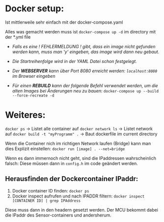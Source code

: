 # Docker setup:

Ist mittlerweile sehr einfach mit der docker-compose.yaml

Alles was gemacht werden muss ist `docker-compose up -d` im directory mit der *.yml file

- *Falls es eine ! FEHLERMELDUNG ! gibt, dass ein image nicht gefunden werden kann, muss man 'y' eingeben, das image wird dann neu gebaut.*

- *Die Startreihenfolge wird in der YAML Datei schon festgelegt.*

- *Der* ***WEBSERVER*** *kann über Port 8080 erreicht werden: `localhost:8080` im Browser eingeben*

- *Für einen ***REBUILD*** kann der folgende Befehl verwendet werden, um die alten Images bei Änderungen neu zu bauen:* `docker-compose up --build --force-recreate -d`

# Weiteres:
`docker ps` -> Listet alle container auf
`docker network ls` -> Listet network auf
`docker build -t "myProgramm" .` -> Baut dockerfile im current directory

Wenn die Container nich im richtigen Network laufen (Bridge) kann man dies Explizit einstellen:
`docker run [image] . --net=bridge`

Wenn es dann immernoch nicht geht, sind die IPaddressen wahrscheinlich falsch:
Diese müssen dann in `config.h` im code geändert werden.

## Herausfinden der Dockercontainer IPaddr:

1. Docker container ID finden: `docker ps`
2. Docker inspect aufrufen und nach IPADDR filtern: `docker inspect [CONTAINER ID] | grep IPAddress`

Diese muss dann in den headern gesetzt werden.
Der MCU bekommt dabei die IPaddr des Sensor-containers und andersherum.